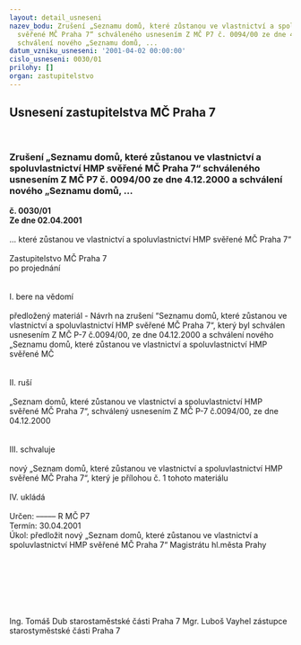 ```yaml
---
layout: detail_usneseni
nazev_bodu: Zrušení „Seznamu domů, které zůstanou ve vlastnictví a spoluvlastnictví  HMP
  svěřené MČ Praha 7“ schváleného usnesením Z MČ P7 č. 0094/00 ze dne 4.12.2000 a
  schválení nového „Seznamu domů, ...
datum_vzniku_usneseni: '2001-04-02 00:00:00'
cislo_usneseni: 0030/01
prilohy: []
organ: zastupitelstvo
---
```

<div id="ucUsn_pList" class="usn">
	<span><h2>Usnesení zastupitelstva MČ Praha 7 </h2>
<br></span><div class="standBody">
<span><h3>Zrušení „Seznamu domů, které zůstanou ve vlastnictví a spoluvlastnictví  HMP svěřené MČ Praha 7“ schváleného usnesením Z MČ P7 č. 0094/00 ze dne 4.12.2000 a schválení nového „Seznamu domů, ...</h3></span><div class="center">
		<strong>č. 0030/01</strong><br>
	</div>
<div class="center">
		<strong>Ze dne 02.04.2001</strong><br><br>
	</div>... které zůstanou ve vlastnictví a spoluvlastnictví  HMP svěřené MČ Praha 7“<br><br>Zastupitelstvo MČ Praha 7<br>po projednání<br><br><br>I.	bere na vědomí<br><br> předložený materiál - Návrh na zrušení “Seznamu domů, které zůstanou ve vlastnictví a spoluvlastnictví HMP svěřené MČ Praha 7“, který byl schválen usnesením Z MČ P-7 č.0094/00, ze dne 04.12.2000 a schválení nového „Seznamu domů, které zůstanou ve vlastnictví a spoluvlastnictví  HMP svěřené MČ<br><br><br>II.	ruší <br><br>„Seznam domů, které zůstanou ve vlastnictví a spoluvlastnictví HMP svěřené MČ Praha 7“, schválený usnesením Z MČ P-7 č.0094/00, ze dne 04.12.2000 <br><br><br>III.	schvaluje <br><br>nový „Seznam domů, které zůstanou ve vlastnictví a spoluvlastnictví HMP svěřené MČ Praha 7“, který je přílohou č. 1 tohoto materiálu<br> <br>IV.	ukládá<br><br> Určen:	–––––	R MČ P7<br>Termín: 30.04.2001<br>Úkol:	předložit nový „Seznam domů, které zůstanou ve vlastnictví a spoluvlastnictví  HMP svěřené MČ Praha 7“ Magistrátu hl.města Prahy<br> <br><br><br><br><br><br>  	 <br>Ing. Tomáš Dub starostaměstské části Praha 7	Mgr. Luboš Vayhel zástupce starostyměstské části Praha 7<br>	<br><br>
</div>
</div>